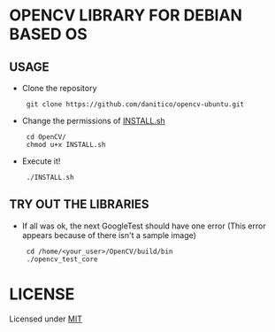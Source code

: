 # OPENCV LIBRARY FOR DEBIAN BASED OS
## USAGE

 - Clone the repository

		git clone https://github.com/danitico/opencv-ubuntu.git

 - Change the permissions of [INSTALL.sh](https://github.com/danitico/opencv-ubuntu/blob/master/INSTALL.sh)

		cd OpenCV/
		chmod u+x INSTALL.sh

 - Execute it!

		./INSTALL.sh

## TRY OUT THE LIBRARIES

 - If all was ok, the next GoogleTest should have one error (This error appears because of there isn't a sample image)

		cd /home/<your_user>/OpenCV/build/bin
		./opencv_test_core


# LICENSE

Licensed under [MIT](https://github.com/danitico/opencv-ubuntu/blob/master/LICENSE.md)
